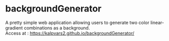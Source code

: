 # backgroundGenerator
A pretty simple web application allowing users to generate two color linear-gradient combinations as a background.<br>
Access at : https://kalpvars2.github.io/backgroundGenerator/ 
